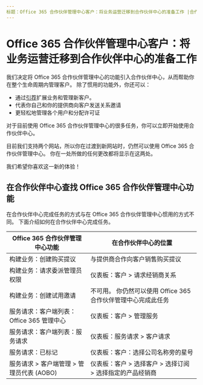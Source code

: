 ```yaml
---
标题：Office 365 合作伙伴管理中心客户：将业务运营迁移到合作伙伴中心的准备工作 |合作伙伴中心描述：Office 365 合作伙伴管理中心客户在迁移到合作伙伴中心 ms.prod 时的关键注意事项：作者：KPacquer
---
```


# <a name="office-365-partner-admin-center-customers-get-ready-to-move-business-operations-to-partner-center"></a>Office 365 合作伙伴管理中心客户：将业务运营迁移到合作伙伴中心的准备工作

我们决定将 Office 365 合作伙伴管理中心的功能引入合作伙伴中心，从而帮助你在整个生命周期内管理客户。 除了惯用的功能外，你还可以： 

*  通过[引荐](referrals.md)扩展业务和管理新客户。
*  代表你自己和你的提供商向客户发送关系邀请
*  更轻松地管理各个用户和分配许可证

对于目前使用 Office 365 合作伙伴管理中心的很多任务，你可以立即开始使用合作伙伴中心。 

目前我们支持两个网站，所以你在过渡到新网站时，仍然可以使用 Office 365 合作伙伴管理中心。 你在一处所做的任何更改都将显示在这两处。

我们希望你喜欢这一新的体验！

## <a name="find-office-365-partner-admin-center-features-in-partner-center"></a>在合作伙伴中心查找 Office 365 合作伙伴管理中心功能

在合作伙伴中心完成任务的方式与在 Office 365 合作伙伴管理中心惯用的方式不同。 下面介绍如何在合作伙伴中心完成任务。

| Office 365 合作伙伴管理中心功能                       | 在合作伙伴中心的位置 | 
|   -----------------------------------------------  | -------------- |
| 构建业务：创建购买提议 | 与提供商合作向客户销售购买提议 |
| 构建业务：请求委派管理员权限 | 仪表板：客户 > 请求经销商关系 |
| 构建业务：创建试用邀请 | 不可用。 你仍然可以使用 Office 365 合作伙伴管理中心完成此任务 |
| 服务请求：客户端列表：Office 365 管理中心 | 仪表板：客户 > 管理服务 |
| 服务请求：客户端列表：服务请求 | 仪表板：服务请求 > 客户请求 |
| 服务请求：已标记 | 仪表板：客户：选择公司名称旁的星号 |
| 服务请求 > 客户端管理 > 管理员代表 (AOBO) | 仪表板：客户 > 选择客户 > 选择订阅 > 选择指定的产品经销商 |

